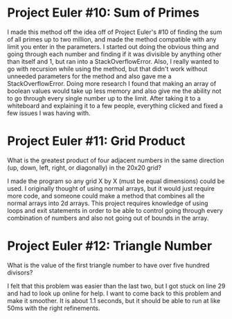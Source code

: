 Project Euler #10: Sum of Primes
===========================

I made this method off the idea off of Project Euler's #10 of finding the sum of all primes up to two million, and made the method compatible with any limit you enter in the parameters. I started out doing the obvious thing and going through each number and finding if it was divisible by anything other than itself and 1, but ran into a StackOverflowError. Also, I really wanted to go with recursion while using the method, but that didn't work without unneeded parameters for the method and also gave me a StackOverflowError. Doing more research I found that making an array of boolean values would take up less memory and also give me the ability not to go through every single number up to the limit. After taking it to a whiteboard and explaining it to a few people, everything clicked and fixed a few issues I was having with.

Project Euler #11: Grid Product
===========================
What is the greatest product of four adjacent numbers in the same direction (up, down, left, right, or diagonally) in the 20x20 grid? 

I made the program so any grid X by X (must be equal dimensions) could be used. I originally thought of using normal arrays, but it would just require more code, and someone could make a method that combines all the normal arrays into 2d arrays. This project requires knowledge of using loops and exit statements in order to be able to control going through every combination of numbers and also not going out of bounds in the array.

Project Euler #12: Triangle Number
===========================

What is the value of the first triangle number to have over five hundred divisors?

I felt that this problem was easier than the last two, but I got stuck on line 29 and had to look up online for help. I want to come back to this problem and make it smoother. It is about 1.1 seconds, but it should be able to run at like 50ms with the right refinements.

